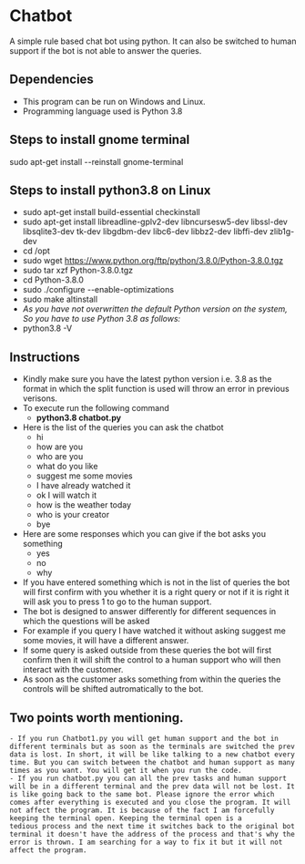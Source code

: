 # Chatbot
A simple rule based chat bot using python. It can also be switched to human support if the bot is not able to answer the queries.
## Dependencies
  - This program can be run on Windows and Linux.
  - Programming language used is Python 3.8
## Steps to install gnome terminal
  sudo apt-get install --reinstall gnome-terminal
## Steps to install python3.8 on Linux
  - sudo apt-get install build-essential checkinstall
  - sudo apt-get install libreadline-gplv2-dev libncursesw5-dev libssl-dev \
    libsqlite3-dev tk-dev libgdbm-dev libc6-dev libbz2-dev libffi-dev zlib1g-dev
  - cd /opt
  - sudo wget https://www.python.org/ftp/python/3.8.0/Python-3.8.0.tgz
  - sudo tar xzf Python-3.8.0.tgz
  - cd Python-3.8.0
  - sudo ./configure --enable-optimizations
  - sudo make altinstall
  - _As you have not overwritten the default Python version on the system, So you have to use Python 3.8 as follows:_
  - python3.8 -V
## Instructions
  - Kindly make sure you have the latest python version i.e. 3.8 as the format in which the split function is used will throw                   an error in previous verisons.
  - To execute run the following command 
    - **python3.8 chatbot.py**
  - Here is the list of the queries you can ask the chatbot
    - hi
    - how are you
    - who are you
    - what do you like
    - suggest me some movies
    - I have already watched it
    - ok I will watch it
    - how is the weather today
    - who is your creator
    - bye
   - Here are some responses which you can give if the bot asks you something
      - yes
      - no
      - why
   - If you have entered something which is not in the list of queries the bot will first confirm with you whether it is a right query or not if it is right it will ask you to press 1 to go to the human support. 
   - The bot is designed to answer differently for different sequences in which the questions will be asked
   - For example if you query I have watched it without asking suggest me some movies, it will have a different answer.
   - If some query is asked outside from these queries the bot will first confirm then it will shift the control to a human support who        will then interact with the customer.
   - As soon as the customer asks something from within the queries the controls will be shifted autromatically to the bot.
   
 ## Two points worth mentioning.
    - If you run Chatbot1.py you will get human support and the bot in different terminals but as soon as the terminals are switched the prev data is lost. In short, it will be like talking to a new chatbot every time. But you can switch between the chatbot and human support as many times as you want. You will get it when you run the code.
    - If you run chatbot.py you can all the prev tasks and human support will be in a different terminal and the prev data will not be lost. It is like going back to the same bot. Please ignore the error which comes after everything is executed and you close the program. It will not affect the program. It is because of the fact I am forcefully keeping the terminal open. Keeping the terminal open is a tedious process and the next time it switches back to the original bot terminal it doesn't have the address of the process and that's why the error is thrown. I am searching for a way to fix it but it will not affect the program.

